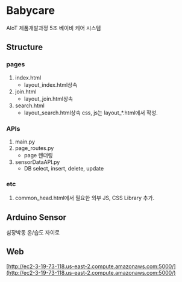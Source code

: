 # Babycare
AIoT 제품개발과정 5조 베이비 케어 시스템

## Structure
### pages
1. index.html
	- layout_index.html상속
2. join.html
	- layout_join.html상속
3. search.html
	- layout_search.html상속
css, js는 layout_*.html에서 작성.
### APIs
1. main.py
2. page_routes.py
	- page 렌더링
2. sensorDataAPI.py
	- DB select, insert, delete, update
### etc
1. common_head.html에서 필요한 외부 JS, CSS Library 추가.

## Arduino Sensor
심장박동
온/습도
자이로

## Web
[http://ec2-3-19-73-118.us-east-2.compute.amazonaws.com:5000/](http://ec2-3-19-73-118.us-east-2.compute.amazonaws.com:5000/)
